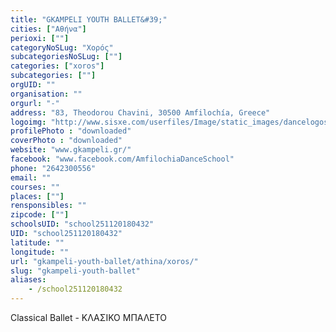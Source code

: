 ```yaml
---
title: "GKAMPELI YOUTH BALLET&#39;"
cities: ["Αθήνα"]
perioxi: [""]
categoryNoSLug: "Χορός"
subcategoriesNoSLug: [""]
categories: ["xoros"]
subcategories: [""]
orgUID: ""
organisation: ""
orgurl: "-"
address: "83, Theodorou Chavini, 30500 Amfilochía, Greece"
logoimg: "http://www.sisxe.com/userfiles/Image/static_images/dancelogos/GYB_LOGO.jpg"
profilePhoto : "downloaded"
coverPhoto : "downloaded"
website: "www.gkampeli.gr/"
facebook: "www.facebook.com/AmfilochiaDanceSchool"
phone: "2642300556"
email: ""
courses: ""
places: [""]
rensponsibles: ""
zipcode: [""]
schoolsUID: "school251120180432"
UID: "school251120180432"
latitude: ""
longitude: ""
url: "gkampeli-youth-ballet/athina/xoros/"
slug: "gkampeli-youth-ballet"
aliases:
    - /school251120180432
---
```



Classical Ballet - ΚΛΑΣΙΚΟ ΜΠΑΛΕΤΟ

